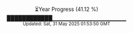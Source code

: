 <p align="center">
⏳Year Progress (41.12 %) <br>
████████████▁▁▁▁▁▁▁▁▁▁▁▁▁▁▁▁▁▁ <br>
<sub>Updated: Sat, 31 May 2025 01:53:50 GMT</sub>
</p>

